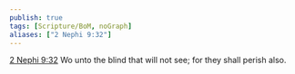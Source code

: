 ```yaml
---
publish: true
tags: [Scripture/BoM, noGraph]
aliases: ["2 Nephi 9:32"]
---
```

[2 Nephi 9:32](https://churchofjesuschrist.org/study/scriptures/bofm/2-ne/9?lang=eng&id=p32#p32) Wo unto the blind that will not see; for they shall perish also.
